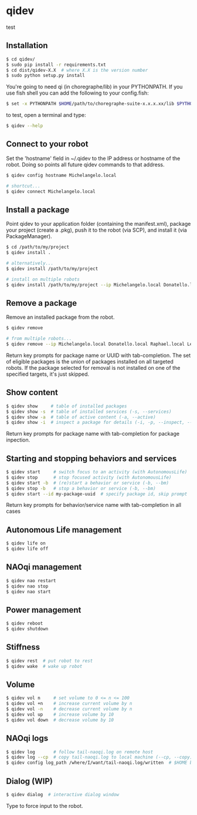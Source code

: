 # qidev

test

## Installation

```sh
$ cd qidev/
$ sudo pip install -r requirements.txt
$ cd dist/qidev-X.X  # where X.X is the version number
$ sudo python setup.py install
```

You're going to need qi (in choregraphe/lib) in your PYTHONPATH. If you use fish shell you can
add the following to your config.fish: 

```sh
$ set -x PYTHONPATH $HOME/path/to/choregraphe-suite-x.x.x.xx/lib $PYTHONPATH
```

to test, open a terminal and type:
```sh
$ qidev --help
``` 

## Connect to your robot
Set the 'hostname' field in ~/.qidev to the IP address or hostname of the robot. Doing so points all future qidev commands to that address.
```sh
$ qidev config hostname Michelangelo.local

# shortcut...
$ qidev connect Michelangelo.local
```

## Install a package
Point qidev to your application folder (containing the manifest.xml), package your project (create a .pkg), push it to the robot (via SCP), and install it (via PackageManager).
```sh
$ cd /path/to/my/project
$ qidev install .

# alternatively...
$ qidev install /path/to/my/project

# install on multiple robots
$ qidev install /path/to/my/project --ip Michelangelo.local Donatello.local Raphael.local Leonardo.local
```

## Remove a package
Remove an installed package from the robot.
```sh
$ qidev remove

# from multiple robots...
$ qidev remove --ip Michelangelo.local Donatello.local Raphael.local Leonardo.local
```
Return key prompts for package name or UUID with tab-completion. The set of eligible packages is the union of packages installed on all targeted robots. If the package selected for removal is not installed on one of the specified targets, it's just skipped.

## Show content
```sh
$ qidev show     # table of installed packages
$ qidev show -s  # table of installed services (-s, --services)
$ qidev show -a  # table of active content (-a, --active)
$ qidev show -i  # inspect a package for details (-i, -p, --inspect, --package)
```
Return key prompts for package name with tab-completion for package inpection.

## Starting and stopping behaviors and services
```sh
$ qidev start     # switch focus to an activity (with AutonomousLife)
$ qidev stop      # stop focused activity (with AutonomousLife)
$ qidev start -b  # (re)start a behavior or service (-b, --bm)
$ qidev stop -b   # stop a behavior or service (-b, --bm)
$ qidev start --id my-package-uuid  # specify package id, skip prompt
```
Return key prompts for behavior/service name with tab-completion in all cases

## Autonomous Life management
```sh
$ qidev life on
$ qidev life off
```

## NAOqi management
```sh
$ qidev nao restart
$ qidev nao stop
$ qidev nao start
```

## Power management
```sh
$ qidev reboot  
$ qidev shutdown  
```

## Stiffness
```sh
$ qidev rest  # put robot to rest
$ qidev wake  # wake up robot
```

## Volume
```sh
$ qidev vol n     # set volume to 0 <= n <= 100
$ qidev vol +n    # increase current volume by n
$ qidev vol -n    # decrease current volume by n
$ qidev vol up    # increase volume by 10
$ qidev vol down  # decrease volume by 10
```

## NAOqi logs
```sh
$ qidev log       # follow tail-naoqi.log on remote host
$ qidev log --cp  # copy tail-naoqi.log to local machine (--cp, --copy)
$ qidev config log_path /where/I/want/tail-naoqi.log/written  # $HOME by default
```

## Dialog (WIP)
```sh
$ qidev dialog  # interactive dialog window
```
Type to force input to the robot.  
